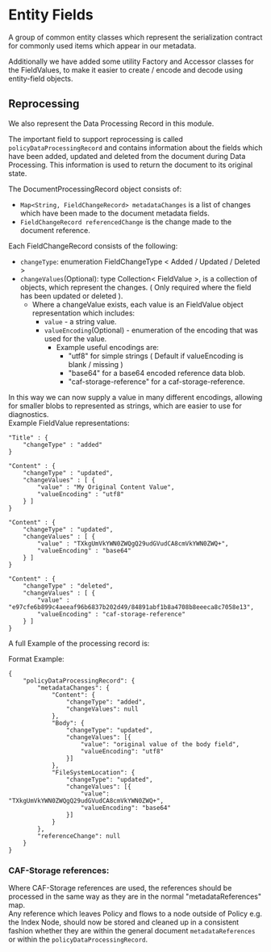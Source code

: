 # Entity Fields
A group of common entity classes which represent the serialization contract for commonly used items which appear in our metadata.

Additionally we have added some utility Factory and Accessor classes for the FieldValues, to make it easier to create / encode and decode using entity-field objects.

## Reprocessing
We also represent the Data Processing Record in this module.

The important field to support reprocessing is called `policyDataProcessingRecord` and contains information about the fields which have been added, updated and deleted from the document during Data Processing. This information is used to return the document to its original state.
 
The DocumentProcessingRecord object consists of:

- `Map<String, FieldChangeRecord> metadataChanges` is a list of changes which have been made to the document metadata fields.
- `FieldChangeRecord referencedChange` is the change made to the document reference.

Each FieldChangeRecord consists of the following:

- `changeType`: enumeration FieldChangeType < Added / Updated / Deleted >
- `changeValues`(Optional): type Collection< FieldValue >, is a collection of objects, which represent the changes.  ( Only required where the field has been updated or deleted ).
	- Where a changeValue exists, each value is an FieldValue object representation which includes:
		- `value` - a string value.
		- `valueEncoding`(Optional) - enumeration of the encoding that was used for the value. 
			- Example useful encodings are:
				- "utf8" for simple strings ( Default if valueEncoding is blank / missing )
				- "base64" for a base64 encoded reference data blob.
				- "caf-storage-reference" for a caf-storage-reference.
		
In this way we can now supply a value in many different encodings, allowing for smaller blobs to represented as strings, which are easier to use for diagnostics.  
Example FieldValue representations:

	"Title" : { 
		"changeType" : "added"
	}
	
	"Content" : {
		"changeType" : "updated",
		"changeValues" : [ {
			"value" : "My Original Content Value",
			"valueEncoding" : "utf8"
		} ]
	} 
	
	"Content" : {
		"changeType" : "updated",
		"changeValues" : [ {
			"value" : "TXkgUmVkYWN0ZWQgQ29udGVudCA8cmVkYWN0ZWQ+",
			"valueEncoding" : "base64"
		} ]
	} 
	
	"Content" : {
		"changeType" : "deleted",
		"changeValues" : [ {
			"value" : "e97cfe6b899c4aeeaf96b6837b202d49/84891abf1b8a4708b8eeeca8c7058e13",
			"valueEncoding" : "caf-storage-reference"
		} ]
	} 

 
A full Example of the processing record is:

Format Example:

	{
		"policyDataProcessingRecord": {
			"metadataChanges": {
				"Content": {
					"changeType": "added",
					"changeValues": null
				},
				"Body": {
					"changeType": "updated",
					"changeValues": [{
						"value": "original value of the body field",
						"valueEncoding": "utf8"
					}]
				},
				"FileSystemLocation": {
					"changeType": "updated",
					"changeValues": [{
						"value": "TXkgUmVkYWN0ZWQgQ29udGVudCA8cmVkYWN0ZWQ+",
						"valueEncoding": "base64"
					}]
				}
			},
			"referenceChange": null
		}
	}


### CAF-Storage references:
Where CAF-Storage references are used, the references should be processed in the same way as they are in the normal "metadataReferences" map.  
Any reference which leaves Policy and flows to a node outside of Policy e.g. the Index Node, should now be stored and cleaned up in a consistent fashion whether they are within the general document `metadataReferences` or within the `policyDataProcessingRecord`.
